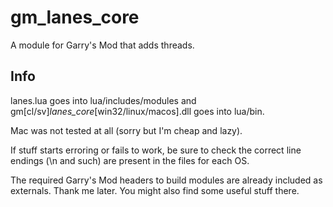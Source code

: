 gm_lanes_core
=============

A module for Garry's Mod that adds threads.

Info
-------

lanes.lua goes into lua/includes/modules and gm[cl/sv]_lanes_core_[win32/linux/macos].dll goes into lua/bin.

Mac was not tested at all (sorry but I'm cheap and lazy).

If stuff starts erroring or fails to work, be sure to check the correct line endings (\n and such) are present in the files for each OS.

The required Garry's Mod headers to build modules are already included as externals. Thank me later. You might also find some useful stuff there.
